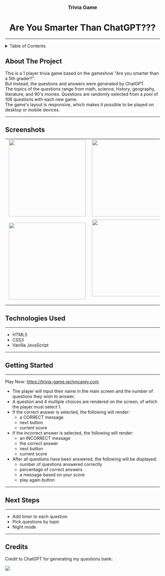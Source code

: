   <h3 align="center">Trivia Game</h3>
  <h1 align="center">Are You Smarter Than ChatGPT???</h1>
                                   
                                                
------------------------------------------
<details>
  <summary>Table of Contents</summary>
  <ol>
    <li><a href="#about-the-project">About The Project</a></li>
    <li><a href="#screenshots">Screenshots</a></li>
    <li><a href="#technologies-used">Technologies Used</a></li>
    <li><a href="#getting-started">Getting Started</a></li>
    <li><a href="#next-steps">Next Steps</a></li>
    <li><a href="#credits">Credits</a></li>
  </ol>
</details>

## About The Project
This is a 1 player trivia game based on the gameshow "Are you smarter than a 5th grader?".<br>
But instead, the questions and answers were generated by ChatGPT.<br>
The topics of the questions range from math, science, history, geography, literature, and 90's movies.
Questions are randomly selected from a pool of 106 questions with each new game.<br>
The game's layout is responsive, which makes it possible to be played on desktop or mobile devices.

------------------------------------------


## Screenshots

<table>
<tbody>
<tr>
<td>&nbsp;<img src="https://user-images.githubusercontent.com/109121563/230237076-2321caf9-d604-4987-ba31-ec5149b2de16.png" width="250px"><br>
</td>
<td>&nbsp;<img src="https://user-images.githubusercontent.com/109121563/230237715-27475de7-dea6-4fe6-9da3-8f5ee948ed6d.png" width="250px"><br>
</td>
<td>&nbsp;<img src="https://user-images.githubusercontent.com/109121563/230238001-869342df-f53d-49c1-8bea-33faa3b9478b.png" width="250px"><br>
</td>
</tr>
<tr>
<td>&nbsp;<img src="https://user-images.githubusercontent.com/109121563/230239815-bc0820d6-03e3-4953-aeb9-061bfc350378.png" width="250px"><br>
</td>
<td>&nbsp;<img src="https://user-images.githubusercontent.com/109121563/230240626-0529ece8-ad2e-4b8c-a0ec-725faa90eced.png" width="250px"><br><br>
</td>
<td>&nbsp;</td>
</tr>
</tbody>
</table>


## Technologies Used
------------------------------------------
                                             
- HTML5
- CSS3
- Vanilla JavaScript

------------------------------------------

## Getting Started
------------------------------------------

Play Now: https://trivia-game.jaclyncarey.com
                                              
- The player will input their name in the main screen and the number of questions they wish to answer.
- A question and 4 multiple choices are rendered on the screen, of which the player must select 1.
- If the correct answer is selected, the following will render:
    - a CORRECT message
    - next button
    - current score
- If the incorrect answer is selected, the following will render:
    - an INCORRECT message
    - the correct answer
    - next button
    - current score
- After all questions have been answered, the following will be displayed:
    - number of questions answered correctly
    - percentage of correct answers
    - a message based on your score
    - play again button
------------------------------------------
                                                      
                                                      
## Next Steps

------------------------------------------

- Add timer to each question
- Pick questions by topic
- Night mode

------------------------------------------

## Credits

Credit to ChatGPT for generating my questions bank:

<img align="center" src="https://user-images.githubusercontent.com/109121563/230443621-8e023698-405c-4f34-a2bd-65be156689ce.png">

